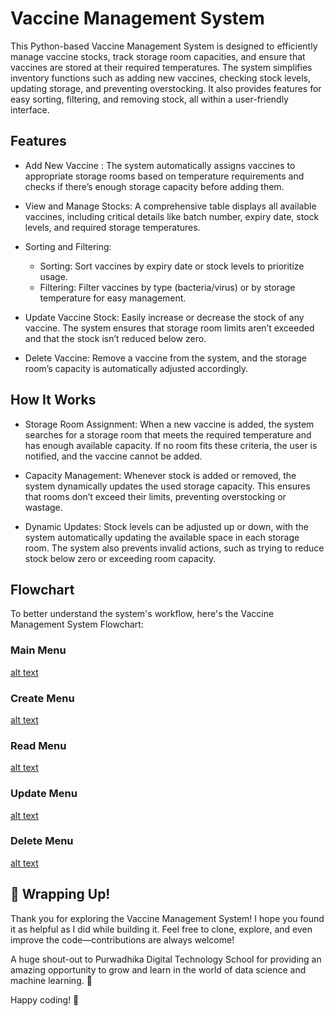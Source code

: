 # Vaccine Management System
This Python-based Vaccine Management System is designed to efficiently manage vaccine stocks, track storage room capacities, and ensure that vaccines are stored at their required temperatures. The system simplifies inventory functions such as adding new vaccines, checking stock levels, updating storage, and preventing overstocking. It also provides features for easy sorting, filtering, and removing stock, all within a user-friendly interface.

## Features
* Add New Vaccine : The system automatically assigns vaccines to appropriate storage rooms based on temperature requirements and checks if there’s enough storage capacity before adding them.

* View and Manage Stocks: A comprehensive table displays all available vaccines, including critical details like batch number, expiry date, stock levels, and required storage temperatures.

* Sorting and Filtering:
    * Sorting: Sort vaccines by expiry date or stock levels to prioritize usage.
    * Filtering: Filter vaccines by type (bacteria/virus) or by storage temperature for easy management.

* Update Vaccine Stock: Easily increase or decrease the stock of any vaccine. The system ensures that storage room limits aren’t exceeded and that the stock isn’t reduced below zero.

* Delete Vaccine: Remove a vaccine from the system, and the storage room’s capacity is automatically adjusted accordingly.

## How It Works
* Storage Room Assignment: When a new vaccine is added, the system searches for a storage room that meets the required temperature and has enough available capacity. If no room fits these criteria, the user is notified, and the vaccine cannot be added.

* Capacity Management: Whenever stock is added or removed, the system dynamically updates the used storage capacity. This ensures that rooms don’t exceed their limits, preventing overstocking or wastage.

* Dynamic Updates: Stock levels can be adjusted up or down, with the system automatically updating the available space in each storage room. The system also prevents invalid actions, such as trying to reduce stock below zero or exceeding room capacity.

## Flowchart
To better understand the system's workflow, here's the Vaccine Management System Flowchart:

### Main Menu
[alt text](https://github.com/syarifaahk/Capstone-Module-1/blob/8e4a4bddcbcd7c26c67ffb7098273af5043f95b2/Flowchart%20Capstone%20Module_Main%20Menu.jpg)

### Create Menu
[alt text](https://github.com/syarifaahk/Capstone-Module-1/blob/8e4a4bddcbcd7c26c67ffb7098273af5043f95b2/Flowchart%20Capstone%20Module_Create%20Menu.jpg)

### Read Menu
[alt text](https://github.com/syarifaahk/Capstone-Module-1/blob/8e4a4bddcbcd7c26c67ffb7098273af5043f95b2/Flowchart%20Capstone%20Module_Read%20Menu.jpg)

### Update Menu
[alt text](https://github.com/syarifaahk/Capstone-Module-1/blob/8e4a4bddcbcd7c26c67ffb7098273af5043f95b2/Flowchart%20Capstone%20Module_Update%20Menu.jpg)

### Delete Menu
[alt text](https://github.com/syarifaahk/Capstone-Module-1/blob/8e4a4bddcbcd7c26c67ffb7098273af5043f95b2/Flowchart%20Capstone%20Module_Delete%20Menu.jpg)


## 🎉 Wrapping Up!
Thank you for exploring the Vaccine Management System! I hope you found it as helpful as I did while building it. Feel free to clone, explore, and even improve the code—contributions are always welcome!

A huge shout-out to Purwadhika Digital Technology School for providing an amazing opportunity to grow and learn in the world of data science and machine learning. 🙌

Happy coding! 🚀